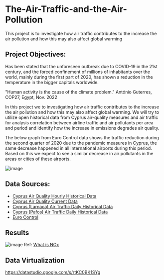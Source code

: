 # The-Air-Traffic-and-the-Air-Pollution
This project is to investigate how air traffic contributes to the increase the air pollution and how this may also affect global warming


## Project Objectives:
Has been stated that the unforeseen outbreak due to COVID-19 in the 21st century, and the forced confinement of millions of inhabitants over the world, mainly during the first part of 2020, has shown a reduction in the temperature in the bigger capitals worldwide.

"Human activity is the cause of the climate problem."
António Guterres, COP27, Egypt, Nov. 2022

In this project we to investigating how air traffic contributes to the increase the air pollution and how this may also affect global warming. We will try to utilize open historical data from Cyprus air-quality measures and air traffic for analysis correlation between airline traffic and air pollutants per area and period and identify how the increase in emissions degrades air quality.

The below graph from Euro Control data shows the traffic reduction during the second quarter of 2020 due to the pandemic measures in Cyprus, the same decrease happened in all international airports during this period. Based on this we expect to see a similar decrease in air pollutants in the areas or cities of these airports.

![image](https://user-images.githubusercontent.com/92388643/213886184-7c684756-522a-48d7-8186-714995bf7b2b.png)


## Data Sources:
- [Cyprus Air Quality Hourly Historical Data](https://www.data.gov.cy/node/3849?language=en)
- [Cyprus Air Quality Current Data](https://www.data.gov.cy/node/1451?language=en)
- [Cyprus (Larnaca) Air Traffic Daily Historical Data](https://www.data.gov.cy/node/2451?language=en)
- [Cyprus (Pafos) Air Traffic Daily Historical Data](https://www.data.gov.cy/node/2462?language=en)
- [Euro Control](https://www.eurocontrol.int/Economics/2020-DailyTrafficVariation-States.html)

## Results
![image](https://user-images.githubusercontent.com/92388643/213828120-02a1eac5-c608-429c-96f6-2a77532f84d3.png)
Ref: [What is NOx](https://www.noxfondet.no/en/articles/what-is-nox/)

## Data Virtualization
https://datastudio.google.com/s/rtKC0BK1SYg

